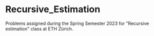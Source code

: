 # Recursive_Estimation
Problems assigned during the Spring Semester 2023 for "Recursive estimation" class at ETH Zürich.
